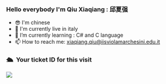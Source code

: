 ### Hello everybody I'm Qiu Xiaqiang : 邱夏强
- 😎 I'm chinese
- 🌇 I'm currently live in italy
- 🌱 I’m currently learning : C# and C language 
- 📫 How to reach me: xiaqiang.qiu@iisviolamarchesini.edu.it

### 🛳 &nbsp;Your ticket ID for this visit
<img src="https://profile-counter.glitch.me/Volcano-Yang/count.svg" />
